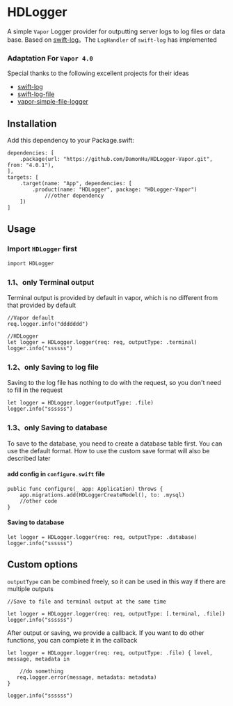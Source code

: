 # HDLogger

A simple `Vapor` Logger provider for outputting server logs to log files or data base. Based on [swift-log](https://github.com/apple/swift-log)。The `LogHandler` of `swift-log` has implemented

### Adaptation For `Vapor 4.0`

Special thanks to the following excellent projects for their ideas

* [swift-log](https://github.com/apple/swift-log)
* [swift-log-file](https://github.com/crspybits/swift-log-file)
* [vapor-simple-file-logger](https://github.com/hallee/vapor-simple-file-logger)

## Installation

Add this dependency to your Package.swift:

```
dependencies: [
    .package(url: "https://github.com/DamonHu/HDLogger-Vapor.git", from: "4.0.1"),
],
targets: [
    .target(name: "App", dependencies: [
        .product(name: "HDLogger", package: "HDLogger-Vapor")
            ///other dependency
    ])
]
```

## Usage

### Import `HDLogger` first

```
import HDLogger
```

### 1.1、only Terminal output

Terminal output is provided by default in vapor, which is no different from that provided by default

```
//Vapor default
req.logger.info("ddddddd")

//HDLogger
let logger = HDLogger.logger(req: req, outputType: .terminal)
logger.info("ssssss")

```

### 1.2、only Saving to log file

Saving to the log file has nothing to do with the request, so you don't need to fill in the request

```
let logger = HDLogger.logger(outputType: .file)
logger.info("ssssss")
```

### 1.3、only Saving to database

To save to the database, you need to create a database table first. You can use the default format. How to use the custom save format will also be described later

#### add config in `configure.swift` file

```
public func configure(_ app: Application) throws {
	app.migrations.add(HDLoggerCreateModel(), to: .mysql)
	//other code
}
```

#### Saving to database

```
let logger = HDLogger.logger(req: req, outputType: .database)
logger.info("ssssss")
```

## Custom options

`outputType` can be combined freely, so it can be used in this way if there are multiple outputs

```
//Save to file and terminal output at the same time

let logger = HDLogger.logger(req: req, outputType: [.terminal, .file])
logger.info("ssssss")
```

After output or saving, we provide a callback. If you want to do other functions, you can complete it in the callback

```
let logger = HDLogger.logger(req: req, outputType: .file) { level, message, metadata in

	//do something 
   req.logger.error(message, metadata: metadata)
}
        
logger.info("ssssss")
```

